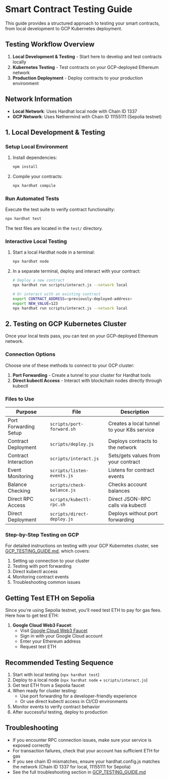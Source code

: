 # Smart Contract Testing Guide

This guide provides a structured approach to testing your smart contracts, from local development to GCP Kubernetes deployment.

## Testing Workflow Overview

1. **Local Development & Testing** - Start here to develop and test contracts locally
2. **Kubernetes Testing** - Test contracts on your GCP-deployed Ethereum network
3. **Production Deployment** - Deploy contracts to your production environment

## Network Information

- **Local Network**: Uses Hardhat local node with Chain ID 1337
- **GCP Network**: Uses Nethermind with Chain ID 11155111 (Sepolia testnet) 

## 1. Local Development & Testing

### Setup Local Environment

1. Install dependencies:
   ```bash
   npm install
   ```

2. Compile your contracts:
   ```bash
   npx hardhat compile
   ```

### Run Automated Tests

Execute the test suite to verify contract functionality:
```bash
npx hardhat test
```

The test files are located in the `test/` directory.

### Interactive Local Testing

1. Start a local Hardhat node in a terminal:
   ```bash
   npx hardhat node
   ```

2. In a separate terminal, deploy and interact with your contract:
   ```bash
   # Deploy a new contract
   npx hardhat run scripts/interact.js --network local
   
   # Or interact with an existing contract
   export CONTRACT_ADDRESS=<previously-deployed-address>
   export NEW_VALUE=123
   npx hardhat run scripts/interact.js --network local
   ```

## 2. Testing on GCP Kubernetes Cluster

Once your local tests pass, you can test on your GCP-deployed Ethereum network.

### Connection Options

Choose one of these methods to connect to your GCP cluster:

1. **Port Forwarding** - Create a tunnel to your cluster for Hardhat tools
2. **Direct kubectl Access** - Interact with blockchain nodes directly through kubectl

### Files to Use

| Purpose | File | Description |
|---------|------|-------------|
| Port Forwarding Setup | `scripts/port-forward.sh` | Creates a local tunnel to your K8s service |
| Contract Deployment | `scripts/deploy.js` | Deploys contracts to the network |
| Contract Interaction | `scripts/interact.js` | Sets/gets values from your contract |
| Event Monitoring | `scripts/listen-events.js` | Listens for contract events |
| Balance Checking | `scripts/check-balance.js` | Checks account balances |
| Direct RPC Access | `scripts/kubectl-rpc.sh` | Direct JSON-RPC calls via kubectl |
| Direct Deployment | `scripts/direct-deploy.js` | Deploys without port forwarding |

### Step-by-Step Testing on GCP

For detailed instructions on testing with your GCP Kubernetes cluster, see [GCP_TESTING_GUIDE.md](GCP_TESTING_GUIDE.md), which covers:

1. Setting up connection to your cluster
2. Testing with port forwarding
3. Direct kubectl access 
4. Monitoring contract events
5. Troubleshooting common issues

## Getting Test ETH on Sepolia

Since you're using Sepolia testnet, you'll need test ETH to pay for gas fees. Here how to get test ETH:

1. **Google Cloud Web3 Faucet**:
   - Visit [Google Cloud Web3 Faucet](https://cloud.google.com/application/web3/faucet/ethereum/sepolia)
   - Sign in with your Google Cloud account
   - Enter your Ethereum address
   - Request test ETH

## Recommended Testing Sequence

1. Start with local testing (`npx hardhat test`)
2. Deploy to a local node (`npx hardhat node` + `scripts/interact.js`)
3. Get test ETH from a Sepolia faucet
4. When ready for cluster testing:
   - Use port forwarding for a developer-friendly experience
   - Or use direct kubectl access in CI/CD environments
5. Monitor events to verify contract behavior
6. After successful testing, deploy to production

## Troubleshooting

- If you encounter RPC connection issues, make sure your service is exposed correctly
- For transaction failures, check that your account has sufficient ETH for gas
- If you see chain ID mismatches, ensure your hardhat.config.js matches the network (Chain ID 1337 for local, 11155111 for Sepolia)
- See the full troubleshooting section in [GCP_TESTING_GUIDE.md](GCP_TESTING_GUIDE.md) 